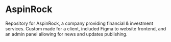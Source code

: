 # AspinRock
Repository for AspinRock, a company providing financial & investment services. Custom made for a client, included Figma to website frontend, and an admin panel allowing for news and updates publishing.
